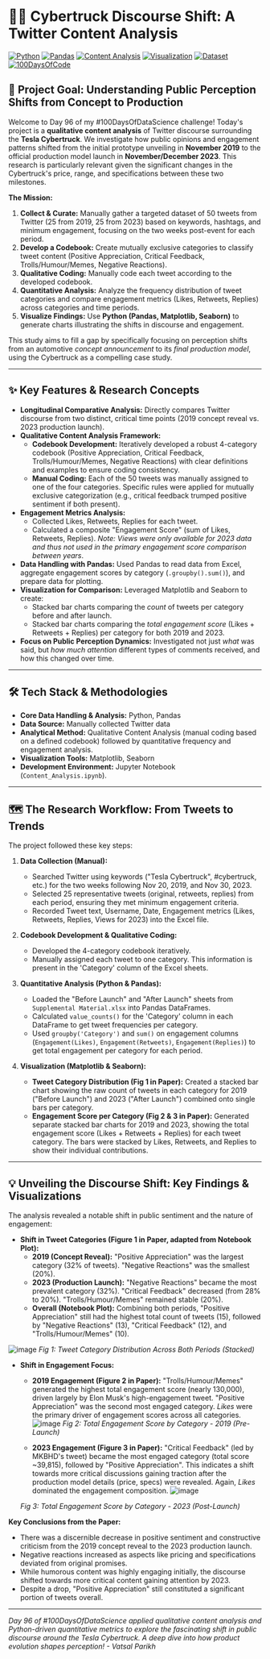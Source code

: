 # 🚚💬 Cybertruck Discourse Shift: A Twitter Content Analysis 

[![Python](https://img.shields.io/badge/Python-3.8+-blue?logo=python&style=flat-square)](https://www.python.org/)
[![Pandas](https://img.shields.io/badge/Pandas-Data_Analysis-yellowgreen?style=flat-square&logo=pandas)](https://pandas.pydata.org/)
[![Content Analysis](https://img.shields.io/badge/Method-Qualitative_Content_Analysis-orange?style=flat-square)](https://en.wikipedia.org/wiki/Content_analysis)
[![Visualization](https://img.shields.io/badge/Viz-Matplotlib%2C_Seaborn-blueviolet?style=flat-square)](https://matplotlib.org/)
[![Dataset](https://img.shields.io/badge/Dataset-Twitter_Cybertruck-lightgrey?style=flat-square)](./data.xlsx)
[![100DaysOfCode](https://img.shields.io/badge/100DaysOfDataScience-Day_96-brightgreen?style=flat-square)](https://www.100daysofcode.com/)

## 🎯 Project Goal: Understanding Public Perception Shifts from Concept to Production

Welcome to Day 96 of my #100DaysOfDataScience challenge! Today's project is a **qualitative content analysis** of Twitter discourse surrounding the **Tesla Cybertruck**. We investigate how public opinions and engagement patterns shifted from the initial prototype unveiling in **November 2019** to the official production model launch in **November/December 2023**. This research is particularly relevant given the significant changes in the Cybertruck's price, range, and specifications between these two milestones.

**The Mission:**
1.  **Collect & Curate:** Manually gather a targeted dataset of 50 tweets from Twitter (25 from 2019, 25 from 2023) based on keywords, hashtags, and minimum engagement, focusing on the two weeks post-event for each period.
2.  **Develop a Codebook:** Create mutually exclusive categories to classify tweet content (Positive Appreciation, Critical Feedback, Trolls/Humour/Memes, Negative Reactions).
3.  **Qualitative Coding:** Manually code each tweet according to the developed codebook.
4.  **Quantitative Analysis:** Analyze the frequency distribution of tweet categories and compare engagement metrics (Likes, Retweets, Replies) across categories and time periods.
5.  **Visualize Findings:** Use **Python (Pandas, Matplotlib, Seaborn)** to generate charts illustrating the shifts in discourse and engagement.

This study aims to fill a gap by specifically focusing on perception shifts from an automotive *concept announcement* to its *final production model*, using the Cybertruck as a compelling case study.

---

## ✨ Key Features & Research Concepts

*   **Longitudinal Comparative Analysis:** Directly compares Twitter discourse from two distinct, critical time points (2019 concept reveal vs. 2023 production launch).
*   **Qualitative Content Analysis Framework:**
    *   **Codebook Development:** Iteratively developed a robust 4-category codebook (Positive Appreciation, Critical Feedback, Trolls/Humour/Memes, Negative Reactions) with clear definitions and examples to ensure coding consistency.
    *   **Manual Coding:** Each of the 50 tweets was manually assigned to one of the four categories. Specific rules were applied for mutually exclusive categorization (e.g., critical feedback trumped positive sentiment if both present).
*   **Engagement Metrics Analysis:**
    *   Collected Likes, Retweets, Replies for each tweet.
    *   Calculated a composite "Engagement Score" (sum of Likes, Retweets, Replies). *Note: Views were only available for 2023 data and thus not used in the primary engagement score comparison between years*.
*   **Data Handling with Pandas:** Used Pandas to read data from Excel, aggregate engagement scores by category (`.groupby().sum()`), and prepare data for plotting.
*   **Visualization for Comparison:** Leveraged Matplotlib and Seaborn to create:
    *   Stacked bar charts comparing the *count* of tweets per category before and after launch.
    *   Stacked bar charts comparing the *total engagement score* (Likes + Retweets + Replies) per category for both 2019 and 2023.
*   **Focus on Public Perception Dynamics:** Investigated not just *what* was said, but *how much attention* different types of comments received, and how this changed over time.

---

## 🛠️ Tech Stack & Methodologies

*   **Core Data Handling & Analysis:** Python, Pandas
*   **Data Source:** Manually collected Twitter data
*   **Analytical Method:** Qualitative Content Analysis (manual coding based on a defined codebook) followed by quantitative frequency and engagement analysis.
*   **Visualization Tools:** Matplotlib, Seaborn
*   **Development Environment:** Jupyter Notebook (`Content_Analysis.ipynb`).

---

## 🗺️ The Research Workflow: From Tweets to Trends

The project followed these key steps:

1.  **Data Collection (Manual):**
    *   Searched Twitter using keywords ("Tesla Cybertruck", #cybertruck, etc.) for the two weeks following Nov 20, 2019, and Nov 30, 2023.
    *   Selected 25 representative tweets (original, retweets, replies) from each period, ensuring they met minimum engagement criteria.
    *   Recorded Tweet text, Username, Date, Engagement metrics (Likes, Retweets, Replies, Views for 2023) into the Excel file.

2.  **Codebook Development & Qualitative Coding:**
    *   Developed the 4-category codebook iteratively.
    *   Manually assigned each tweet to one category. This information is present in the 'Category' column of the Excel sheets.

3.  **Quantitative Analysis (Python & Pandas):**
    *   Loaded the "Before Launch" and "After Launch" sheets from `Supplemental Material.xlsx` into Pandas DataFrames.
    *   Calculated `value_counts()` for the 'Category' column in each DataFrame to get tweet frequencies per category.
    *   Used `groupby('Category')` and `sum()` on engagement columns (`Engagement(Likes)`, `Engagement(Retweets)`, `Engagement(Replies)`) to get total engagement per category for each period.

4.  **Visualization (Matplotlib & Seaborn):**
    *   **Tweet Category Distribution (Fig 1 in Paper):** Created a stacked bar chart showing the raw count of tweets in each category for 2019 ("Before Launch") and 2023 ("After Launch") combined onto single bars per category.
    *   **Engagement Score per Category (Fig 2 & 3 in Paper):** Generated separate stacked bar charts for 2019 and 2023, showing the total engagement score (Likes + Retweets + Replies) for each tweet category. The bars were stacked by Likes, Retweets, and Replies to show their individual contributions.

---

## 💡 Unveiling the Discourse Shift: Key Findings & Visualizations

The analysis revealed a notable shift in public sentiment and the nature of engagement:

*   **Shift in Tweet Categories (Figure 1 in Paper, adapted from Notebook Plot):**
    *   **2019 (Concept Reveal):** "Positive Appreciation" was the largest category (32% of tweets). "Negative Reactions" was the smallest (20%).
    *   **2023 (Production Launch):** "Negative Reactions" became the most prevalent category (32%). "Critical Feedback" decreased (from 28% to 20%). "Trolls/Humour/Memes" remained stable (20%).
    *   **Overall (Notebook Plot):** Combining both periods, "Positive Appreciation" still had the highest total count of tweets (15), followed by "Negative Reactions" (13), "Critical Feedback" (12), and "Trolls/Humour/Memes" (10).

![image](https://github.com/user-attachments/assets/1937f516-7d25-4f0c-a9b6-6e5dcef877fe)
    *Fig 1: Tweet Category Distribution Across Both Periods (Stacked)*

*   **Shift in Engagement Focus:**
    *   **2019 Engagement (Figure 2 in Paper):** "Trolls/Humour/Memes" generated the highest total engagement score (nearly 130,000), driven largely by Elon Musk's high-engagement tweet. "Positive Appreciation" was the second most engaged category. *Likes* were the primary driver of engagement scores across all categories.
![image](https://github.com/user-attachments/assets/7f9b4562-2090-4bf0-b41a-c0f0dfff2274)
    *Fig 2: Total Engagement Score by Category - 2019 (Pre-Launch)*

    *   **2023 Engagement (Figure 3 in Paper):** "Critical Feedback" (led by MKBHD's tweet) became the most engaged category (total score ~39,815), followed by "Positive Appreciation". This indicates a shift towards more critical discussions gaining traction after the production model details (price, specs) were revealed. Again, *Likes* dominated the engagement composition.
![image](https://github.com/user-attachments/assets/3a4ba20c-5f60-49a3-854c-176dfc609abe)

    *Fig 3: Total Engagement Score by Category - 2023 (Post-Launch)*

**Key Conclusions from the Paper:**
*   There was a discernible decrease in positive sentiment and constructive criticism from the 2019 concept reveal to the 2023 production launch.
*   Negative reactions increased as aspects like pricing and specifications deviated from original promises.
*   While humorous content was highly engaging initially, the discourse shifted towards more critical content gaining attention by 2023.
*   Despite a drop, "Positive Appreciation" still constituted a significant portion of tweets overall.
  
---

*Day 96 of #100DaysOfDataScience applied qualitative content analysis and Python-driven quantitative metrics to explore the fascinating shift in public discourse around the Tesla Cybertruck. A deep dive into how product evolution shapes perception! - Vatsal Parikh*
